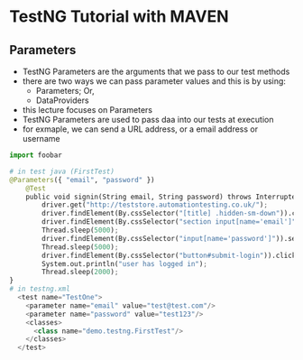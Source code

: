 # TestNG Tutorial with MAVEN

## Parameters

- TestNG Parameters are the arguments that we pass to our test methods
- there are two ways we can pass parameter values and this is by using:
	- Parameters; Or,
	- DataProviders
- this lecture focuses on Parameters
- TestNG Parameters are used to pass daa into our tests at execution
- for exmaple, we can send a URL address, or a email address or username

```python
import foobar

# in test java (FirstTest)
@Parameters({ "email", "password" })
	@Test
	public void signin(String email, String password) throws InterruptedException {
		driver.get("http://teststore.automationtesting.co.uk/");
		driver.findElement(By.cssSelector("[title] .hidden-sm-down")).click();
		driver.findElement(By.cssSelector("section input[name='email']")).sendKeys(email);
		Thread.sleep(5000);
		driver.findElement(By.cssSelector("input[name='password']")).sendKeys(password);
		Thread.sleep(5000);
		driver.findElement(By.cssSelector("button#submit-login")).click();
		System.out.println("user has logged in");
		Thread.sleep(2000);
}
# in testng.xml
  <test name="TestOne">
    <parameter name="email" value="test@test.com"/>
    <parameter name="password" value="test123"/>
    <classes>
      <class name="demo.testng.FirstTest"/>
    </classes>
  </test>
```
